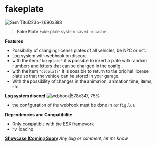 # fakeplate
 
![Sem Títul223o-1|690x388](https://i.imgur.com/VwYfxQC.png)

>**Fake Plate**
>Fake plate system saved in cache.

**Features**
- Possibility of changing license plates of all vehicles, be NPC or not. 
- Log system with webhook on discord. 
- with the item `"fakeplate"` it is possible to insert a plate with random numbers and letters that can be changed in the config.
- with the item `"oldplate"` it is possible to return to the original license plate so that the vehicle can be stored in your garage.
- With the possibility of changes in the animation, animation time, items, etc.

**Log system discord**
![webhook|578x347, 75%](https://i.imgur.com/BUNI9X0.png) 
- the configuration of the webhook must be done in `config.lua`

**Dependencies and Compatibility**
- Only compatible with the ESX framework 
- [hy_loading](https://github.com/kellengg02/hy_loading) 

[**Showcase (Coming Soon)**]()
*Any bug or comment, let me know.*
